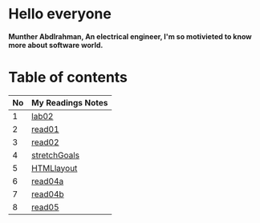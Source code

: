 # Hello everyone 
#### Munther Abdlrahman, An electrical engineer, I'm so motivieted to know more about software world. 



# Table of contents 



No | My Readings Notes 
---|-------------
1|[lab02](lab02.md)
2|[read01](read01.md)
3 |[read02](read02.md)
4|[stretchGoals](StretchGoals.md)
5|[HTMLlayout](HTMLlayout.md)
6|[read04a](read04a.md)
7|[read04b](read04b)
8|[read05](read05.md)
